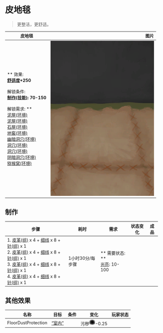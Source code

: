 # 皮地毯  
> 更整洁，更舒适。  
  
  皮地毯  |   图片   
 ----  |  ----:   
 ** 效果: **<br>[舒适度](Comfort.md)+250<br><br>** 解锁条件: **<br>[制作(技能)](Skill_Crafting.md): 70-150<br><br>** 解锁需求: **<br>[泥屋(环境)](Env_MudHut.md)<br>[泥屋(环境)](Env_MudHutRuins.md)<br>[石屋(环境)](Env_StoneHut.md)<br>[地窖(环境)](Env_Cellar.md)<br>[幽暗洞穴(环境)](Env_CaveDark.md)<br>[洞穴(环境)](Env_CaveGrasslands.md)<br>[洞穴(环境)](Env_CaveSea.md)<br>[阴暗洞穴(环境)](Env_DarkChamber.md)<br>[猕猴窝(环境)](Env_MacaqueDen.md)  |  ![](Sprite/StitchedHideFloor.png)   
  
## 制作  
步骤  |  耗时  |  需求  |  状态变化  |  成品  
----  |  ----  |  ----  |  ----  |  ----  
1. [皮革(组)](GpTag_Leather.md) x 4 + [细线](CordFiber.md) x 8 + [针(组)](GpTag_Needle.md) x 1<br>2. [皮革(组)](GpTag_Leather.md) x 4 + [细线](CordFiber.md) x 8 + [针(组)](GpTag_Needle.md) x 1<br>3. [皮革(组)](GpTag_Leather.md) x 4 + [细线](CordFiber.md) x 8 + [针(组)](GpTag_Needle.md) x 1<br>4. [皮革(组)](GpTag_Leather.md) x 4 + [细线](CordFiber.md) x 8 + [针(组)](GpTag_Needle.md) x 1  |  1小时30分/每步骤  |  ** 需要状态: **<br>[光亮](Light.md): 10-100  |    |    
## 其他效果  
名称  |  目标  |  条件  |  变化  |  玩家状态  
----  |  ----  |  ----  |  ----  |  ----  
FloorDustProtection  |  [“室内”](tag_EnvIndoors.md)  |    |  污秽<img decoding="async" src="Sprite/Dirt4.png" style="width:20px;">-0.25  |    
